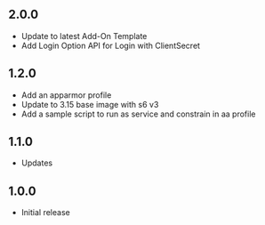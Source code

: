 <!-- https://developers.home-assistant.io/docs/add-ons/presentation#keeping-a-changelog -->

## 2.0.0
- Update to latest Add-On Template
- Add Login Option API for Login with ClientSecret

## 1.2.0

- Add an apparmor profile
- Update to 3.15 base image with s6 v3
- Add a sample script to run as service and constrain in aa profile

## 1.1.0

- Updates

## 1.0.0

- Initial release

